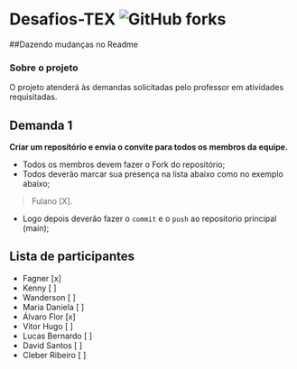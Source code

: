 # Desafios-TEX ![GitHub forks](https://img.shields.io/github/forks/ffagner/Desafios-TEX?style=social)
##Dazendo mudanças no Readme 
### Sobre o projeto
O projeto atenderá às demandas solicitadas pelo professor em atividades requisitadas.

## Demanda 1
**Criar um repositório e envia o convite para todos os membros da equipe.**
- Todos os membros devem fazer o Fork do repositório;
- Todos deverão marcar sua presença na lista abaixo como no exemplo abaixo;
>Fulano [X].
- Logo depois deverão fazer o `commit` e o `push` ao repositorio principal (main);

## Lista de participantes
- Fagner                  [x]
- Kenny                   [ ]
- Wanderson               [ ]
- Maria Daniela           [ ]
- Álvaro Flor             [x]
- Vitor Hugo              [ ]
- Lucas Bernardo          [ ]
- David Santos            [ ]
- Cleber Ribeiro          [ ]
